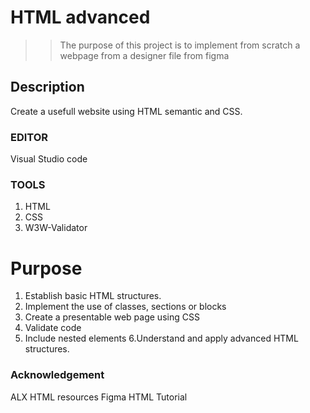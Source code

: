 # HTML advanced
>> The purpose of this project is to implement from scratch a webpage from a designer file from figma

## Description
Create a usefull website using HTML semantic and CSS.

### EDITOR
Visual Studio code

### TOOLS
1. HTML
2. CSS
3. W3W-Validator
   
# Purpose
1. Establish basic HTML structures.
2. Implement the use of classes, sections or blocks
3. Create a presentable web page using CSS
4. Validate code
5. Include nested elements
6.Understand and apply advanced HTML structures.

### Acknowledgement
ALX HTML resources
Figma
HTML Tutorial
